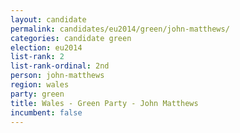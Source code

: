 ```yaml
---
layout: candidate
permalink: candidates/eu2014/green/john-matthews/
categories: candidate green
election: eu2014
list-rank: 2
list-rank-ordinal: 2nd
person: john-matthews
region: wales
party: green
title: Wales - Green Party - John Matthews
incumbent: false
---
```

